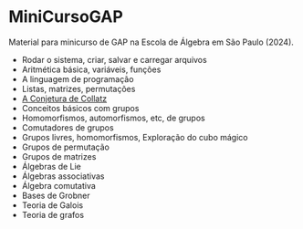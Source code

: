# MiniCursoGAP
Material para minicurso de GAP na Escola de Álgebra em São Paulo (2024).

- Rodar o sistema, criar, salvar e carregar arquivos
- Aritmética básica, variáveis, funções
- A linguagem de programação
- Listas, matrizes, permutações
- [A Conjetura de Collatz](collatz.html)
- Conceitos básicos com grupos
- Homomorfismos, automorfismos, etc, de grupos
- Comutadores de grupos
- Grupos livres, homomorfismos, Exploração do cubo mágico
- Grupos de permutação
- Grupos de matrizes
- Álgebras de Lie
- Álgebras associativas
- Álgebra comutativa
- Bases de Grobner
- Teoria de Galois
- Teoria de grafos
  